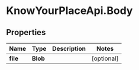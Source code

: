 # KnowYourPlaceApi.Body

## Properties
Name | Type | Description | Notes
------------ | ------------- | ------------- | -------------
**file** | **Blob** |  | [optional] 
